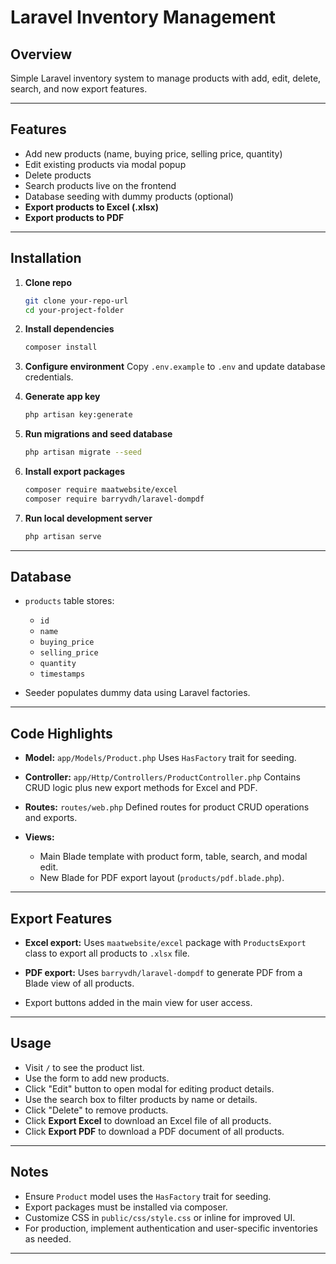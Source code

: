 # Laravel Inventory Management

## Overview

Simple Laravel inventory system to manage products with add, edit, delete, search, and now export features.

---

## Features

* Add new products (name, buying price, selling price, quantity)
* Edit existing products via modal popup
* Delete products
* Search products live on the frontend
* Database seeding with dummy products (optional)
* **Export products to Excel (.xlsx)**
* **Export products to PDF**

---

## Installation

1. **Clone repo**

   ```bash
   git clone your-repo-url
   cd your-project-folder
   ```

2. **Install dependencies**

   ```bash
   composer install
   ```

3. **Configure environment**
   Copy `.env.example` to `.env` and update database credentials.

4. **Generate app key**

   ```bash
   php artisan key:generate
   ```

5. **Run migrations and seed database**

   ```bash
   php artisan migrate --seed
   ```

6. **Install export packages**

   ```bash
   composer require maatwebsite/excel
   composer require barryvdh/laravel-dompdf
   ```

7. **Run local development server**

   ```bash
   php artisan serve
   ```

---

## Database

* `products` table stores:

  * `id`
  * `name`
  * `buying_price`
  * `selling_price`
  * `quantity`
  * `timestamps`

* Seeder populates dummy data using Laravel factories.

---

## Code Highlights

* **Model:** `app/Models/Product.php`
  Uses `HasFactory` trait for seeding.

* **Controller:** `app/Http/Controllers/ProductController.php`
  Contains CRUD logic plus new export methods for Excel and PDF.

* **Routes:** `routes/web.php`
  Defined routes for product CRUD operations and exports.

* **Views:**

  * Main Blade template with product form, table, search, and modal edit.
  * New Blade for PDF export layout (`products/pdf.blade.php`).

---

## Export Features

* **Excel export:** Uses `maatwebsite/excel` package with `ProductsExport` class to export all products to `.xlsx` file.

* **PDF export:** Uses `barryvdh/laravel-dompdf` to generate PDF from a Blade view of all products.

* Export buttons added in the main view for user access.

---

## Usage

* Visit `/` to see the product list.
* Use the form to add new products.
* Click "Edit" button to open modal for editing product details.
* Use the search box to filter products by name or details.
* Click "Delete" to remove products.
* Click **Export Excel** to download an Excel file of all products.
* Click **Export PDF** to download a PDF document of all products.

---

## Notes

* Ensure `Product` model uses the `HasFactory` trait for seeding.
* Export packages must be installed via composer.
* Customize CSS in `public/css/style.css` or inline for improved UI.
* For production, implement authentication and user-specific inventories as needed.

---
